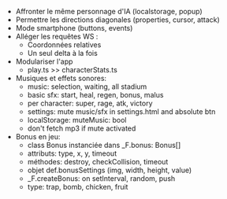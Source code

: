 - Affronter le même personnage d'IA (localstorage, popup)
- Permettre les directions diagonales (properties, cursor, attack)
- Mode smartphone (buttons, events)
- Alléger les requêtes WS :
  - Coordonnées relatives
  - Un seul delta à la fois
- Modulariser l'app
  - play.ts >> characterStats.ts
- Musiques et effets sonores:
  - music: selection, waiting, all stadium
  - basic sfx: start, heal, regen, bonus, malus
  - per character: super, rage, atk, victory
  - settings: mute music/sfx in settings.html and absolute btn
  - localStorage: muteMusic: bool
  - don't fetch mp3 if mute activated
- Bonus en jeu:
  - class Bonus instanciée dans \_F.bonus: Bonus[]
  - attributs: type, x, y, timeout
  - méthodes: destroy, checkCollision, timeout
  - objet def.bonusSettings (img, width, height, value)
  - \_F.createBonus: on setInterval, random, push
  - type: trap, bomb, chicken, fruit
